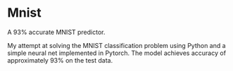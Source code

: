 # Mnist
A 93% accurate MNIST predictor.

My attempt at solving the MNIST classification problem using Python and a simple neural net implemented in Pytorch. The model achieves accuracy of approximately 93% on the test data.
